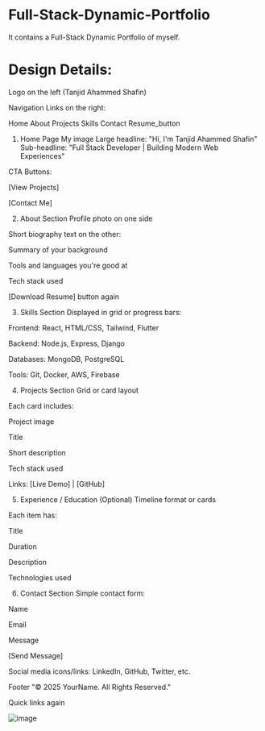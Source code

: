 # Full-Stack-Dynamic-Portfolio
It contains a Full-Stack Dynamic Portfolio of myself.

# Design Details: 
Logo on the left (Tanjid Ahammed Shafin)

Navigation Links on the right:

Home  About  Projects  Skills  Contact     Resume_button


1. Home Page
My image
Large headline:
"Hi, I'm Tanjid Ahammed Shafin"
Sub-headline:
"Full Stack Developer | Building Modern Web Experiences"

CTA Buttons:

[View Projects]

[Contact Me]

 2. About Section
Profile photo on one side

Short biography text on the other:

Summary of your background

Tools and languages you're good at

Tech stack used

[Download Resume] button again

 3. Skills Section
Displayed in grid or progress bars:

Frontend: React, HTML/CSS, Tailwind, Flutter

Backend: Node.js, Express, Django

Databases: MongoDB, PostgreSQL

Tools: Git, Docker, AWS, Firebase

 4. Projects Section 
Grid or card layout 

Each card includes:

Project image

Title

Short description

Tech stack used

Links: [Live Demo] | [GitHub]

 5. Experience / Education (Optional)
Timeline format or cards

Each item has:

Title 

Duration

Description

Technologies used

 6. Contact Section
Simple contact form:

Name

Email

Message

[Send Message] 

Social media icons/links: LinkedIn, GitHub, Twitter, etc.



 Footer
"© 2025 YourName. All Rights Reserved."

Quick links again

![image](https://github.com/user-attachments/assets/b8451546-0516-4dd5-9acd-17d41c9e46cd)

